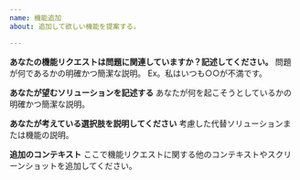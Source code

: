```yaml
---
name: 機能追加
about: 追加して欲しい機能を提案する。

---
```


**あなたの機能リクエストは問題に関連していますか？記述してください。**
問題が何であるかの明確かつ簡潔な説明。 Ex。私はいつも○○が不満です。

**あなたが望むソリューションを記述する**
あなたが何を起こそうとしているかの明確かつ簡潔な説明。

**あなたが考えている選択肢を説明してください**
考慮した代替ソリューションまたは機能の説明。

**追加のコンテキスト**
ここで機能リクエストに関する他のコンテキストやスクリーンショットを追加してください。
